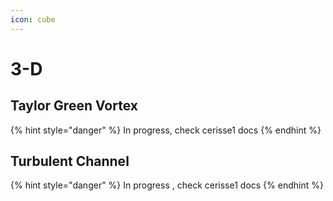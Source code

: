 ```yaml
---
icon: cube
---
```


# 3-D

## Taylor Green Vortex



{% hint style="danger" %}
In progress, check cerisse1 docs
{% endhint %}

## Turbulent Channel



{% hint style="danger" %}
In progress , check cerisse1 docs
{% endhint %}

